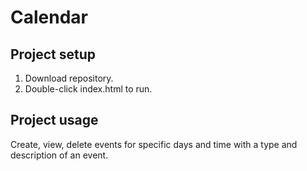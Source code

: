 # Calendar

## Project setup

1. Download repository.
2. Double-click index.html to run.

## Project usage

Create, view, delete events for specific days and time with a type and description of an event.